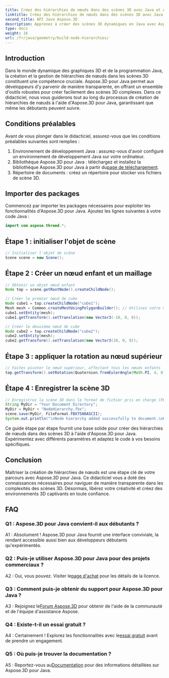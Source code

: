 ```yaml
---
title: Créez des hiérarchies de nœuds dans des scènes 3D avec Java et Aspose.3D
linktitle: Créez des hiérarchies de nœuds dans des scènes 3D avec Java et Aspose.3D
second_title: API Java Aspose.3D
description: Apprenez à créer des scènes 3D dynamiques en Java avec Aspose.3D. Créez des hiérarchies de nœuds sans effort et améliorez votre jeu graphique 3D.
type: docs
weight: 16
url: /fr/java/geometry/build-node-hierarchies/
---
```

## Introduction

Dans le monde dynamique des graphiques 3D et de la programmation Java, la création et la gestion de hiérarchies de nœuds dans les scènes 3D constituent une compétence cruciale. Aspose.3D pour Java permet aux développeurs d'y parvenir de manière transparente, en offrant un ensemble d'outils robustes pour créer facilement des scènes 3D complexes. Dans ce didacticiel, nous vous guiderons tout au long du processus de création de hiérarchies de nœuds à l'aide d'Aspose.3D pour Java, garantissant que même les débutants peuvent suivre.

## Conditions préalables

Avant de vous plonger dans le didacticiel, assurez-vous que les conditions préalables suivantes sont remplies :

1. Environnement de développement Java : assurez-vous d'avoir configuré un environnement de développement Java sur votre ordinateur.
2.  Bibliothèque Aspose.3D pour Java : téléchargez et installez la bibliothèque Aspose.3D pour Java à partir du[page de téléchargement](https://releases.aspose.com/3d/java/).
3. Répertoire de documents : créez un répertoire pour stocker vos fichiers de scène 3D.

## Importer des packages

Commencez par importer les packages nécessaires pour exploiter les fonctionnalités d'Aspose.3D pour Java. Ajoutez les lignes suivantes à votre code Java :

```java
import com.aspose.threed.*;

```

## Étape 1 : initialiser l'objet de scène

```java
// Initialiser l'objet de scène
Scene scene = new Scene();
```

## Étape 2 : Créer un nœud enfant et un maillage

```java
// Obtenir un objet nœud enfant
Node top = scene.getRootNode().createChildNode();

// Créer le premier nœud de cube
Node cube1 = top.createChildNode("cube1");
Mesh mesh = Common.createMeshUsingPolygonBuilder(); // Utilisez votre méthode de création de maillage
cube1.setEntity(mesh);
cube1.getTransform().setTranslation(new Vector3(-10, 0, 0));

// Créer le deuxième nœud de cube
Node cube2 = top.createChildNode("cube2");
cube2.setEntity(mesh);
cube2.getTransform().setTranslation(new Vector3(10, 0, 0));
```

## Étape 3 : appliquer la rotation au nœud supérieur

```java
// Faites pivoter le nœud supérieur, affectant tous les nœuds enfants
top.getTransform().setRotation(Quaternion.fromEulerAngle(Math.PI, 4, 0));
```

## Étape 4 : Enregistrer la scène 3D

```java
// Enregistrez la scène 3D dans le format de fichier pris en charge (FBX dans ce cas)
String MyDir = "Your Document Directory";
MyDir = MyDir + "NodeHierarchy.fbx";
scene.save(MyDir, FileFormat.FBX7500ASCII);
System.out.println("\nNode hierarchy added successfully to document.\nFile saved at " + MyDir);
```

Ce guide étape par étape fournit une base solide pour créer des hiérarchies de nœuds dans des scènes 3D à l'aide d'Aspose.3D pour Java. Expérimentez avec différents paramètres et adaptez le code à vos besoins spécifiques.

## Conclusion

Maîtriser la création de hiérarchies de nœuds est une étape clé de votre parcours avec Aspose.3D pour Java. Ce didacticiel vous a doté des connaissances nécessaires pour naviguer de manière transparente dans les complexités des scènes 3D. Désormais, libérez votre créativité et créez des environnements 3D captivants en toute confiance.

## FAQ

### Q1 : Aspose.3D pour Java convient-il aux débutants ?

A1 : Absolument ! Aspose.3D pour Java fournit une interface conviviale, la rendant accessible aussi bien aux développeurs débutants qu'expérimentés.

### Q2 : Puis-je utiliser Aspose.3D pour Java pour des projets commerciaux ?

 A2 : Oui, vous pouvez. Visiter le[page d'achat](https://purchase.aspose.com/buy) pour les détails de la licence.

### Q3 : Comment puis-je obtenir du support pour Aspose.3D pour Java ?

 A3 : Rejoignez le[Forum Aspose.3D](https://forum.aspose.com/c/3d/18) pour obtenir de l'aide de la communauté et de l'équipe d'assistance Aspose.

### Q4 : Existe-t-il un essai gratuit ?

 A4 : Certainement ! Explorez les fonctionnalités avec le[essai gratuit](https://releases.aspose.com/) avant de prendre un engagement.

### Q5 : Où puis-je trouver la documentation ?

 A5 : Reportez-vous au[Documentation](https://reference.aspose.com/3d/java/) pour des informations détaillées sur Aspose.3D pour Java.